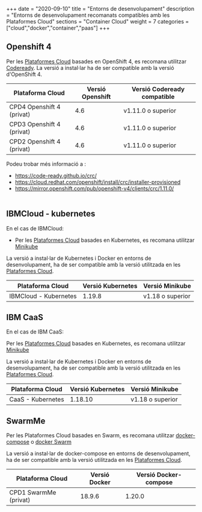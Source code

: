 +++
date        = "2020-09-10"
title       = "Entorns de desenvolupament"
description = "Entorns de desenvolupament recomanats compatibles amb les Plataformes Cloud"
sections    = "Container Cloud"
weight      = 7
categories  = ["cloud","docker","container","paas"]
+++

## Openshift 4

Per les [Plataformes Cloud](http://canigo.ctti.gencat.cat/cloud/plataformes-cloud/) basades en OpenShift 4, es recomana utilitzar [Codeready](https://developers.redhat.com/products/codeready-containers/overview). La versió a instal·lar ha de ser compatible amb la versió d'OpenShift 4.

**Plataforma Cloud**  | **Versió Openshift**   | **Versió Codeready compatible**
------------ | ------------ | ------------
CPD4 Openshift 4 (privat)  |  4.6  | v1.11.0 o superior
CPD3 Openshift 4 (privat)  |  4.6  | v1.11.0 o superior
CPD2 Openshift 4 (privat)  |  4.6  | v1.11.0 o superior

Podeu trobar més informació a :
- https://code-ready.github.io/crc/
- https://cloud.redhat.com/openshift/install/crc/installer-provisioned
- https://mirror.openshift.com/pub/openshift-v4/clients/crc/1.11.0/
<br/><br/>

## IBMCloud - kubernetes

En el cas de IBMCloud:

* Per les [Plataformes Cloud](http://canigo.ctti.gencat.cat/cloud/plataformes-cloud/) basades en Kubernetes, es recomana utilitzar [Minikube](https://kubernetes.io/docs/getting-started-guides/minikube/)

La versió a instal·lar de Kubernetes i  Docker en entorns de desenvolupament, ha de ser compatible amb la versió utilitzada en les [Plataformes Cloud](http://canigo.ctti.gencat.cat/cloud/plataformes-cloud/).


**Plataforma Cloud**  | **Versió Kubernetes**   |  **Versió Minikube**
------------ | ------------ | ------------
IBMCloud - Kubernetes  |  1.19.8  | v1.18 o superior

## IBM CaaS

En el cas de IBM CaaS:

Per les [Plataformes Cloud](http://canigo.ctti.gencat.cat/cloud/plataformes-cloud/) basades en Kubernetes, es recomana utilitzar [Minikube](https://kubernetes.io/docs/getting-started-guides/minikube/)

La versió a instal·lar de Kubernetes i Docker en entorns de desenvolupament, ha de ser compatible amb la versió utilitzada en les [Plataformes Cloud](http://canigo.ctti.gencat.cat/cloud/plataformes-cloud/).

**Plataforma Cloud**  | **Versió Kubernetes**   |  **Versió Minikube**
------------ | ------------ | ------------
CaaS - Kubernetes  |  1.18.10  | v1.18 o superior

## SwarmMe

Per les Plataformes Cloud basades en Swarm, es recomana utilitzar  [docker-compose](https://docs.docker.com/compose/) o [docker Swarm]((https://docs.docker.com/engine/swarm/))

La versió a instal·lar de docker-compose en entorns de desenvolupament, ha de ser compatible amb la versió utilitzada en les [Plataformes Cloud](http://canigo.ctti.gencat.cat/cloud/plataformes-cloud/).

**Plataforma Cloud**  | **Versió Docker**   | **Versió Docker-compose**
------------ | ------------ | ------------
CPD1 SwarmMe (privat)	| 18.9.6 | 1.20.0

